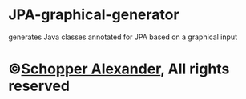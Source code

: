 # JPA-graphical-generator
generates Java classes annotated for JPA based on a graphical input


# ©[Schopper Alexander](https://github.com/SchopperAle), All rights reserved 
